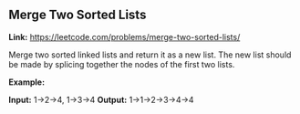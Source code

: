 ## Merge Two Sorted Lists

**Link:** https://leetcode.com/problems/merge-two-sorted-lists/

Merge two sorted linked lists and return it as a new list. The new list should be made by splicing together the nodes of the first two lists.

**Example:**

**Input:** 1->2->4, 1->3->4
**Output:** 1->1->2->3->4->4